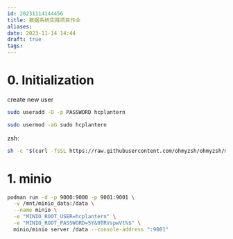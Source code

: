 ```yaml
---
id: 20231114144456
title: 数据系统实践项目作业
aliases: 
date: 2023-11-14 14:44
draft: true
tags:
---
```

# 0. Initialization

create new user

```sh
sudo useradd -D -p PASSWORD hcplantern

sudo usermod -aG sudo hcplantern

```

zsh:
```zsh
sh -c "$(curl -fsSL https://raw.githubusercontent.com/ohmyzsh/ohmyzsh/master/tools/install.sh)"

```

# 1. minio

```zsh
podman run -d -p 9000:9000 -p 9001:9001 \
  -v /mnt/minio_data:/data \
  --name minio \
  -e "MINIO_ROOT_USER=hcplantern" \
  -e "MINIO_ROOT_PASSWORD=5Y&9TRVspwVt%$" \
  minio/minio server /data --console-address ":9001"
```

